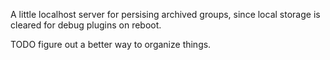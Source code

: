 A little localhost server for persising archived groups, since local storage is cleared for debug plugins on reboot.

TODO figure out a better way to organize things.

